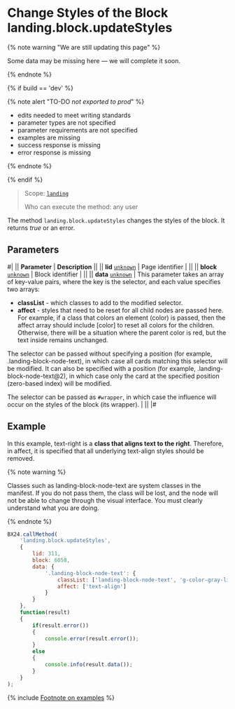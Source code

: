 # Change Styles of the Block landing.block.updateStyles

{% note warning "We are still updating this page" %}

Some data may be missing here — we will complete it soon.

{% endnote %}

{% if build == 'dev' %}

{% note alert "TO-DO _not exported to prod_" %}

- edits needed to meet writing standards
- parameter types are not specified
- parameter requirements are not specified
- examples are missing
- success response is missing
- error response is missing

{% endnote %}

{% endif %}

> Scope: [`landing`](../../../scopes/permissions.md)
>
> Who can execute the method: any user

The method `landing.block.updateStyles` changes the styles of the block. It returns _true_ or an error.

## Parameters

#|
|| **Parameter** | **Description** ||
|| **lid**
[`unknown`](../../../data-types.md) | Page identifier | ||
|| **block**
[`unknown`](../../../data-types.md) | Block identifier | ||
|| **data**
[`unknown`](../../../data-types.md) | This parameter takes an array of key-value pairs, where the key is the selector, and each value specifies two arrays:
- **classList** - which classes to add to the modified selector.
- **affect** - styles that need to be reset for all child nodes are passed here. For example, if a class that colors an element (color) is passed, then the affect array should include [color] to reset all colors for the children. Otherwise, there will be a situation where the parent color is red, but the text inside remains unchanged.

The selector can be passed without specifying a position (for example, .landing-block-node-text), in which case all cards matching this selector will be modified. It can also be specified with a position (for example, .landing-block-node-text@2), in which case only the card at the specified position (zero-based index) will be modified.

The selector can be passed as `#wrapper`, in which case the influence will occur on the styles of the block (its wrapper). | ||
|#

## Example

In this example, text-right is a **class that aligns text to the right**. Therefore, in affect, it is specified that all underlying text-align styles should be removed.

{% note warning %}

Classes such as landing-block-node-text are system classes in the manifest. If you do not pass them, the class will be lost, and the node will not be able to change through the visual interface. You must clearly understand what you are doing.

{% endnote %}

```js
BX24.callMethod(
    'landing.block.updateStyles',
    {
        lid: 311,
        block: 6058,
        data: {
            '.landing-block-node-text': {
                classList: ['landing-block-node-text', 'g-color-gray-light-v2', 'text-right'],
                affect: ['text-align']
            }
        }
    },
    function(result)
    {
        if(result.error())
        {
            console.error(result.error());
        }
        else
        {
            console.info(result.data());
        }
    }
);
```

{% include [Footnote on examples](../../../../_includes/examples.md) %}